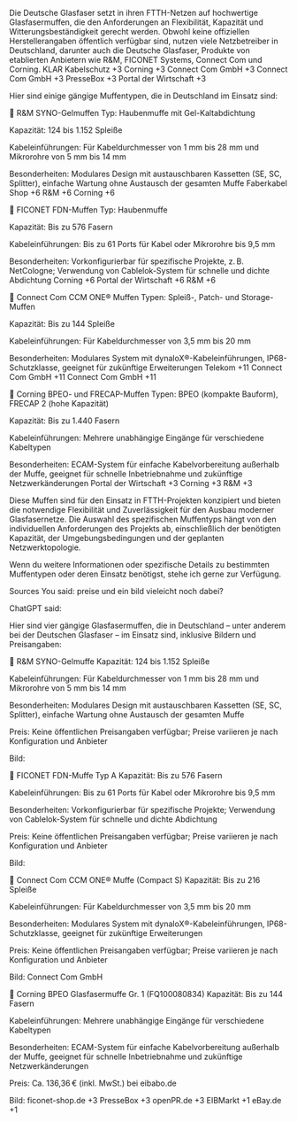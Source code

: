Die Deutsche Glasfaser setzt in ihren FTTH-Netzen auf hochwertige Glasfasermuffen, die den Anforderungen an Flexibilität, Kapazität und Witterungsbeständigkeit gerecht werden. Obwohl keine offiziellen Herstellerangaben öffentlich verfügbar sind, nutzen viele Netzbetreiber in Deutschland, darunter auch die Deutsche Glasfaser, Produkte von etablierten Anbietern wie R&M, FICONET Systems, Connect Com und Corning.
KLAR Kabelschutz
+3
Corning
+3
Connect Com GmbH
+3
Connect Com GmbH
+3
PresseBox
+3
Portal der Wirtschaft
+3

Hier sind einige gängige Muffentypen, die in Deutschland im Einsatz sind:

🔹 R&M SYNO-Gelmuffen
Typ: Haubenmuffe mit Gel-Kaltabdichtung

Kapazität: 124 bis 1.152 Spleiße

Kabeleinführungen: Für Kabeldurchmesser von 1 mm bis 28 mm und Mikrorohre von 5 mm bis 14 mm

Besonderheiten: Modulares Design mit austauschbaren Kassetten (SE, SC, Splitter), einfache Wartung ohne Austausch der gesamten Muffe 
Faberkabel Shop
+6
R&M
+6
Corning
+6

🔹 FICONET FDN-Muffen
Typ: Haubenmuffe

Kapazität: Bis zu 576 Fasern

Kabeleinführungen: Bis zu 61 Ports für Kabel oder Mikrorohre bis 9,5 mm

Besonderheiten: Vorkonfigurierbar für spezifische Projekte, z. B. NetCologne; Verwendung von Cablelok-System für schnelle und dichte Abdichtung 
Corning
+6
Portal der Wirtschaft
+6
R&M
+6

🔹 Connect Com CCM ONE® Muffen
Typen: Spleiß-, Patch- und Storage-Muffen

Kapazität: Bis zu 144 Spleiße

Kabeleinführungen: Für Kabeldurchmesser von 3,5 mm bis 20 mm

Besonderheiten: Modulares System mit dynaloX®-Kabeleinführungen, IP68-Schutzklasse, geeignet für zukünftige Erweiterungen 
Telekom
+11
Connect Com GmbH
+11
Connect Com GmbH
+11

🔹 Corning BPEO- und FRECAP-Muffen
Typen: BPEO (kompakte Bauform), FRECAP 2 (hohe Kapazität)

Kapazität: Bis zu 1.440 Fasern

Kabeleinführungen: Mehrere unabhängige Eingänge für verschiedene Kabeltypen

Besonderheiten: ECAM-System für einfache Kabelvorbereitung außerhalb der Muffe, geeignet für schnelle Inbetriebnahme und zukünftige Netzwerkänderungen 
Portal der Wirtschaft
+3
Corning
+3
R&M
+3

Diese Muffen sind für den Einsatz in FTTH-Projekten konzipiert und bieten die notwendige Flexibilität und Zuverlässigkeit für den Ausbau moderner Glasfasernetze. Die Auswahl des spezifischen Muffentyps hängt von den individuellen Anforderungen des Projekts ab, einschließlich der benötigten Kapazität, der Umgebungsbedingungen und der geplanten Netzwerktopologie.

Wenn du weitere Informationen oder spezifische Details zu bestimmten Muffentypen oder deren Einsatz benötigst, stehe ich gerne zur Verfügung.











Sources
You said:
preise und ein bild vieleicht noch dabei?


ChatGPT said:






Hier sind vier gängige Glasfasermuffen, die in Deutschland – unter anderem bei der Deutschen Glasfaser – im Einsatz sind, inklusive Bildern und Preisangaben:

🔹 R&M SYNO-Gelmuffe
Kapazität: 124 bis 1.152 Spleiße

Kabeleinführungen: Für Kabeldurchmesser von 1 mm bis 28 mm und Mikrorohre von 5 mm bis 14 mm

Besonderheiten: Modulares Design mit austauschbaren Kassetten (SE, SC, Splitter), einfache Wartung ohne Austausch der gesamten Muffe

Preis: Keine öffentlichen Preisangaben verfügbar; Preise variieren je nach Konfiguration und Anbieter

Bild:



🔹 FICONET FDN-Muffe Typ A
Kapazität: Bis zu 576 Fasern

Kabeleinführungen: Bis zu 61 Ports für Kabel oder Mikrorohre bis 9,5 mm

Besonderheiten: Vorkonfigurierbar für spezifische Projekte; Verwendung von Cablelok-System für schnelle und dichte Abdichtung

Preis: Keine öffentlichen Preisangaben verfügbar; Preise variieren je nach Konfiguration und Anbieter

Bild:



🔹 Connect Com CCM ONE® Muffe (Compact S)
Kapazität: Bis zu 216 Spleiße

Kabeleinführungen: Für Kabeldurchmesser von 3,5 mm bis 20 mm

Besonderheiten: Modulares System mit dynaloX®-Kabeleinführungen, IP68-Schutzklasse, geeignet für zukünftige Erweiterungen

Preis: Keine öffentlichen Preisangaben verfügbar; Preise variieren je nach Konfiguration und Anbieter

Bild:
Connect Com GmbH


🔹 Corning BPEO Glasfasermuffe Gr. 1 (FQ100080834)
Kapazität: Bis zu 144 Fasern

Kabeleinführungen: Mehrere unabhängige Eingänge für verschiedene Kabeltypen

Besonderheiten: ECAM-System für einfache Kabelvorbereitung außerhalb der Muffe, geeignet für schnelle Inbetriebnahme und zukünftige Netzwerkänderungen

Preis: Ca. 136,36 € (inkl. MwSt.) bei eibabo.de

Bild:
ficonet-shop.de
+3
PresseBox
+3
openPR.de
+3
EIBMarkt
+1
eBay.de
+1